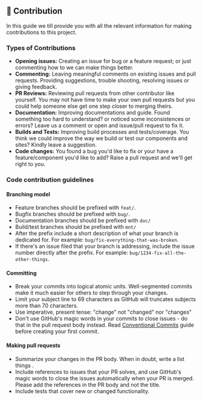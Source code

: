 ## 🤝 Contribution

In this guide we till provide you with all the relevant information for making contributions to this project.

### Types of Contributions

- **Opening issues:** Creating an issue for bug or a feature request; or just commenting how to we can make things better.
- **Commenting:** Leaving meaningful comments on existing issues and pull requests. Providing suggestions, trouble shooting, resolving issues or giving feedback.
- **PR Reviews:** Reviewing pull requests from other contributor like yourself. You may not have time to make your own pull requests but you could help someone else get one step closer to merging theirs.
- **Documentation:** Improving documentations and guide. Found something too hard to understand? or noticed some inconsistences or errors? Leave us a comment or open and issue/pull request to fix it.
- **Builds and Tests:** Improving build processes and tests/coverage. You think we could improve the way we build or test our components and sites? Kindly leave a suggestion.
- **Code changes:** You found a bug you'd like to fix or your have a feature/component you'd like to add? Raise a pull request and we'll get right to you.

### Code contribution guidelines

#### Branching model

- Feature branches should be prefixed with `feat/`.
- Bugfix branches should be prefixed with `bug/`.
- Documentation branches should be prefixed with `doc/`
- Build/test branches should be prefixed with `mnt/`
- After the prefix include a short description of what your branch is dedicated for. For example: `bug/fix-everything-that-was-broken`.
- If there's an issue filed that your branch is addressing, include the issue number directly after the prefix. For example: `bug/1234-fix-all-the-other-things`.

#### Committing

- Break your commits into logical atomic units. Well-segmented commits make it much easier for others to step through your changes.
- Limit your subject line to 69 characters as GitHub will truncates subjects more than 70 characters.
- Use imperative, present tense: "change" not "changed" nor "changes"
- Don't use GitHub's magic words in your commits to close issues - do that in the pull request body instead.
  Read [Conventional Commits](https://www.conventionalcommits.org/en/v1.0.0/) guide before creating your first commit.

#### Making pull requests

- Summarize your changes in the PR body. When in doubt, write a list things .
- Include references to issues that your PR solves, and use GitHub's magic words to close the issues automatically when your PR is merged. Please add the references in the PR body and not the title.
- Include tests that cover new or changed functionality.
